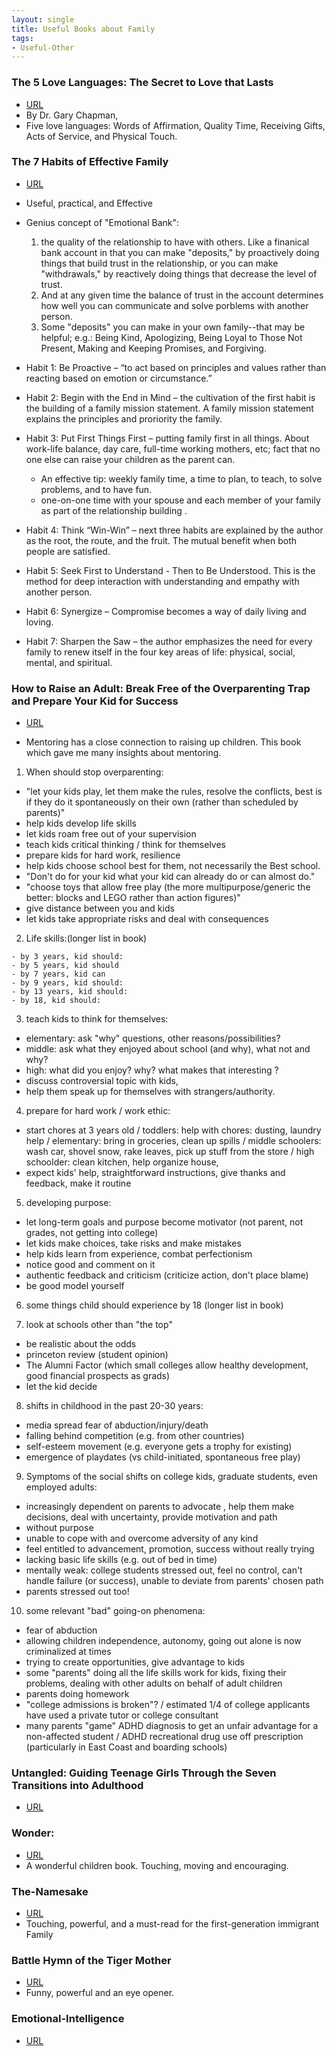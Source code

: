 ```yaml
---
layout: single
title: Useful Books about Family
tags:
- Useful-Other
---
```



### The 5 Love Languages: The Secret to Love that Lasts

- [URL](https://www.amazon.com/dp/B00OICLVBI/ref=dp-kindle-redirect?_encoding=UTF8&btkr=1)
- By Dr. Gary Chapman,
- Five love languages: Words of Affirmation, Quality Time, Receiving Gifts, Acts of Service, and Physical Touch.


###  The 7 Habits of Effective Family

- [URL](https://www.amazon.com/dp/B00L73JQ0O/ref=dp-kindle-redirect?_encoding=UTF8&btkr=1)
- Useful, practical, and Effective
- Genius concept of "Emotional Bank": 
	1. the quality of the relationship to have with others. Like a finanical bank account in that you can make "deposits," by proactively doing things that build trust in the relationship, or you can make "withdrawals," by reactively doing things that decrease the level of trust. 
	2. And at any given time the balance of trust in the account determines how well you can communicate and solve porblems with another person.
	3. Some "deposits" you can make in your own family--that may be helpful; e.g.: Being Kind, Apologizing, Being Loyal to Those Not Present, Making and Keeping Promises, and Forgiving.

- Habit 1: Be Proactive –  “to act based on principles and values rather than reacting based on emotion or circumstance.” 
- Habit 2: Begin with the End in Mind – the cultivation of the first habit is the building of a family mission statement. A family mission statement explains the principles and proriority the family.  
- Habit 3: Put First Things First –  putting family first in all things. About  work-life balance, day care, full-time working mothers, etc; fact that no one else can raise your children as the parent can. 
   + An effective tip: weekly family time,  a time to plan, to teach, to solve problems, and to have fun.  
   + one-on-one time with your spouse and each member of your family as part of the relationship building .
- Habit 4: Think “Win-Win” –  next three habits are explained by the author as the root, the route, and the fruit. The mutual benefit when both people are satisfied. 
- Habit 5: Seek First to Understand - Then to Be Understood. This is the method for deep interaction with understanding and empathy with another person.
- Habit 6: Synergize – Compromise becomes a way of daily living and loving.
- Habit 7: Sharpen the Saw – the author emphasizes the need for every family to renew itself in the four key areas of life: physical, social, mental, and spiritual. 

### How to Raise an Adult: Break Free of the Overparenting Trap and Prepare Your Kid for Success

- [URL](https://www.amazon.com/How-Raise-Adult-Overparenting-Prepare/dp/1250093635/ref=tmm_pap_swatch_0?_encoding=UTF8&qid=1497746888&sr=1-1)

- Mentoring has a close connection to raising up children. This  book which gave me  many insights about mentoring.


1. When should stop overparenting:
- "let your kids play, let them make the rules, resolve the conflicts, best is if they do it spontaneously on their own (rather than scheduled by parents)"
- help kids develop life skills
- let kids roam free out of your supervision
- teach kids critical thinking / think for themselves
- prepare kids for hard work, resilience
- help kids choose school best for them, not necessarily the Best school.
- "Don't do for your kid what your kid can already do or can almost do." 
- "choose toys that allow free play (the more multipurpose/generic the better: blocks and LEGO rather than action figures)"
- give distance between you and kids
- let kids take appropriate risks and deal with consequences



2. Life skills:(longer list in book)
```
- by 3 years, kid should:
- by 5 years, kid should
- by 7 years, kid can
- by 9 years, kid should:
- by 13 years, kid should:
- by 18, kid should:
```

3. teach kids to think for themselves:
- elementary: ask  "why" questions, other reasons/possibilities?
- middle: ask what they enjoyed about school  (and why), what not and why? 
- high: what did you enjoy? why? what makes that interesting ?
- discuss controversial topic with kids, 
- help them speak up for themselves with strangers/authority. 

4. prepare for hard work / work ethic:
- start chores at 3 years old / toddlers: help with chores: dusting, laundry help / elementary: bring in groceries, clean up spills / middle schoolers: wash car, shovel snow, rake leaves, pick up stuff from the store / high schoolder:  clean kitchen, help organize house,
- expect kids' help, straightforward instructions, give thanks and feedback, make it routine

5. developing purpose:
- let long-term goals and purpose become motivator (not parent, not grades, not getting into college)
- let kids make choices, take risks and make mistakes
- help kids learn from experience, combat perfectionism
- notice good and comment on it
- authentic feedback and criticism (criticize action, don't place blame)
- be good model yourself

6. some things child should experience by 18 (longer list in book)

7. look at schools other than "the top"
- be realistic about the odds
- princeton review (student opinion)
- The Alumni Factor (which small colleges allow healthy development, good financial prospects as grads)
- let the kid decide

8. shifts in childhood in the past 20-30 years:
- media spread fear of abduction/injury/death
- falling behind competition (e.g. from other countries)
- self-esteem movement (e.g. everyone gets a trophy for existing)
- emergence of playdates (vs child-initiated, spontaneous free play)

9. Symptoms of the social shifts on college kids, graduate students, even employed adults:
- increasingly dependent on parents to advocate , help them make decisions, deal with uncertainty, provide motivation and path
- without purpose
- unable to cope with and overcome adversity of any kind
- feel entitled to advancement, promotion, success without really trying 
- lacking basic life skills (e.g. out of bed in time) 
- mentally weak: college students stressed out, feel no control, can't handle failure (or success), unable to deviate from parents' chosen path
- parents stressed out too!

10. some relevant "bad" going-on phenomena: 
- fear of abduction 
- allowing children independence, autonomy, going out alone is now criminalized at times
- trying to create opportunities, give advantage to kids
- some "parents" doing all the life skills work for kids, fixing their problems, dealing with other adults on behalf of adult children
- parents doing homework
- "college admissions is broken"? / estimated 1/4 of college applicants have used a private tutor or college consultant
- many parents "game" ADHD diagnosis to get an unfair advantage for a non-affected student / ADHD recreational drug use off prescription (particularly in East Coast and boarding schools)




### Untangled: Guiding Teenage Girls Through the Seven Transitions into Adulthood

- [URL](https://www.amazon.com/Untangled-Guiding-Teenage-Transitions-Adulthood/dp/0553393057)


### Wonder:

- [URL](https://smile.amazon.com/dp/B0051ANPZQ/ref=smi_www_rco2_go_smi_g2609328962?_encoding=UTF8&btkr=1&ie=UTF8)
- A wonderful children book. Touching, moving and encouraging.

### The-Namesake
- [URL](https://www.amazon.com/Namesake-Novel-Jhumpa-Lahiri/dp/0618485228/ref=tmm_pap_swatch_0?_encoding=UTF8&qid=1497747102&sr=1-1)
- Touching, powerful, and a must-read for the first-generation immigrant Family

### Battle Hymn of the Tiger Mother

- [URL](https://www.amazon.com/Battle-Hymn-Tiger-Mother-Chua/dp/0143120581)
- Funny, powerful and an eye opener.


### Emotional-Intelligence

- [URL](https://www.audible.com/pd/Emotional-Intelligence-Part-1-Audiobook/B002VA9U0S)


